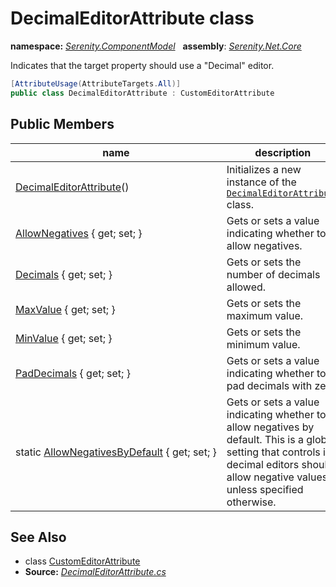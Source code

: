 # DecimalEditorAttribute class
**namespace:** *[Serenity.ComponentModel](../README.md#serenity.componentmodel-namespace)*   **assembly**: *[Serenity.Net.Core](../README.md)*

Indicates that the target property should use a "Decimal" editor.

```csharp
[AttributeUsage(AttributeTargets.All)]
public class DecimalEditorAttribute : CustomEditorAttribute
```

## Public Members

| name | description |
| --- | --- |
| [DecimalEditorAttribute](DecimalEditorAttribute/DecimalEditorAttribute.md)() | Initializes a new instance of the [`DecimalEditorAttribute`](DecimalEditorAttribute.md) class. |
| [AllowNegatives](DecimalEditorAttribute/AllowNegatives.md) { get; set; } | Gets or sets a value indicating whether to allow negatives. |
| [Decimals](DecimalEditorAttribute/Decimals.md) { get; set; } | Gets or sets the number of decimals allowed. |
| [MaxValue](DecimalEditorAttribute/MaxValue.md) { get; set; } | Gets or sets the maximum value. |
| [MinValue](DecimalEditorAttribute/MinValue.md) { get; set; } | Gets or sets the minimum value. |
| [PadDecimals](DecimalEditorAttribute/PadDecimals.md) { get; set; } | Gets or sets a value indicating whether to pad decimals with zero. |
| static [AllowNegativesByDefault](DecimalEditorAttribute/AllowNegativesByDefault.md) { get; set; } | Gets or sets a value indicating whether to allow negatives by default. This is a global setting that controls if decimal editors should allow negative values unless specified otherwise. |

## See Also

* class [CustomEditorAttribute](CustomEditorAttribute.md)
* **Source:** *[DecimalEditorAttribute.cs](https://github.com/serenity-is/Serenity/blob/master/src/Serenity.Net.Core/ComponentModel/PropertyGrid/EditorTypes/DecimalEditorAttribute.cs)*